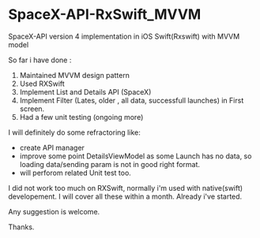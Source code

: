 # SpaceX-API-RxSwift_MVVM
SpaceX-API version 4 implementation in iOS Swift(Rxswift) with MVVM model

So far i have done : 

1. Maintained MVVM design pattern
2. Used RXSwift 
3. Implement List and Details API (SpaceX)
4. Implement Filter (Lates, older , all data, successfull launches) in First screen. 
5. Had a few unit testing (ongoing more)

I will definitely do some refractoring like:
- create API manager
- improve some point DetailsViewModel as some Launch has no data, so loading data/sending param is not in good right format. 
- will perforom related Unit test too. 

I did not work too much on RXSwift, normally i'm used with native(swift) developement. I will cover all these within a month. Already i've started. 

Any suggestion is welcome. 

Thanks. 

